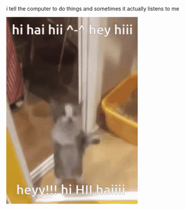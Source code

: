 i tell the computer to do things and sometimes it actually listens to me
<!--START_SECTION:update_image-->
<img src=https://raw.githubusercontent.com/sneakykestrel/sneakykestrel/main/.github/images/heyy!!!-hi-HII-haiiii.gif height="" width="" align=left alt=kitty />
<!--END_SECTION:update_image-->

